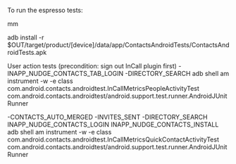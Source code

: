 To run the espresso tests:

mm

adb install -r $OUT/target/product/[device]/data/app/ContactsAndroidTests/ContactsAndroidTests.apk

User action tests (precondition: sign out InCall plugin first)
-INAPP_NUDGE_CONTACTS_TAB_LOGIN
-DIRECTORY_SEARCH
adb shell am instrument -w -e class com.android.contacts.androidtest.InCallMetricsPeopleActivityTest com.android.contacts.androidtest/android.support.test.runner.AndroidJUnitRunner

-CONTACTS_AUTO_MERGED
-INVITES_SENT
-DIRECTORY_SEARCH
INAPP_NUDGE_CONTACTS_LOGIN
INAPP_NUDGE_CONTACTS_INSTALL
adb shell am instrument -w -e class com.android.contacts.androidtest.InCallMetricsQuickContactActivityTest com.android.contacts.androidtest/android.support.test.runner.AndroidJUnitRunner